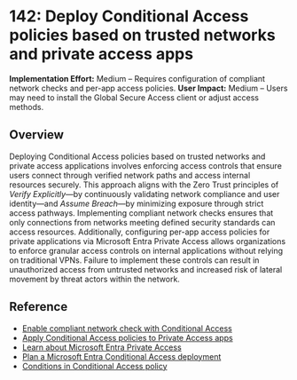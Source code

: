 # 142: Deploy Conditional Access policies based on trusted networks and private access apps

**Implementation Effort:** Medium – Requires configuration of compliant network checks and per-app access policies.
**User Impact:** Medium – Users may need to install the Global Secure Access client or adjust access methods.

## Overview

Deploying Conditional Access policies based on trusted networks and private access applications involves enforcing access controls that ensure users connect through verified network paths and access internal resources securely. This approach aligns with the Zero Trust principles of *Verify Explicitly*—by continuously validating network compliance and user identity—and *Assume Breach*—by minimizing exposure through strict access pathways. Implementing compliant network checks ensures that only connections from networks meeting defined security standards can access resources. Additionally, configuring per-app access policies for private applications via Microsoft Entra Private Access allows organizations to enforce granular access controls on internal applications without relying on traditional VPNs. Failure to implement these controls can result in unauthorized access from untrusted networks and increased risk of lateral movement by threat actors within the network.

## Reference

* [Enable compliant network check with Conditional Access](https://learn.microsoft.com/entra/global-secure-access/how-to-compliant-network)
* [Apply Conditional Access policies to Private Access apps](https://learn.microsoft.com/entra/global-secure-access/how-to-target-resource-private-access-apps)
* [Learn about Microsoft Entra Private Access](https://learn.microsoft.com/entra/global-secure-access/concept-private-access)
* [Plan a Microsoft Entra Conditional Access deployment](https://learn.microsoft.com/entra/identity/conditional-access/plan-conditional-access)
* [Conditions in Conditional Access policy](https://learn.microsoft.com/entra/identity/conditional-access/concept-conditional-access-conditions)

